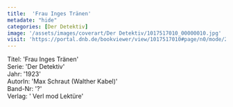```yaml
---
title:  'Frau Inges Tränen'
metadate: "hide"
categories: [Der Detektiv]
image: '/assets/images/coverart/Der Detektiv/1017517010_00000010.jpg'
visit: 'https://portal.dnb.de/bookviewer/view/1017517010#page/n0/mode/2up'
---
```

Titel: 'Frau Inges Tränen' <br>
Serie: 'Der Detektiv' <br>
Jahr: '1923' <br>
AutorIn: 'Max Schraut (Walther Kabel)' <br>
Band-Nr: '?' <br>
Verlag: ' Verl mod Lektüre'